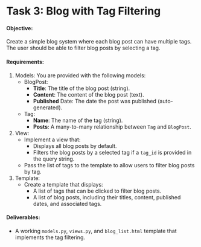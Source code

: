 # Task 3: Blog with Tag Filtering
#### Objective:
Create a simple blog system where each blog post can have multiple tags. The user should be able to filter blog posts by selecting a tag.

#### Requirements:
1. Models: You are provided with the following models:
    - BlogPost:
        - **Title**: The title of the blog post (string).
        - **Content**: The content of the blog post (text).
        - **Published** Date: The date the post was published (auto-generated).
    - Tag:
        - **Name**: The name of the tag (string).
        - **Posts**: A many-to-many relationship between `Tag` and `BlogPost`.
2. View:
    - Implement a view that:
        - Displays all blog posts by default.
        - Filters the blog posts by a selected tag if a `tag_id` is provided in the query string.
    - Pass the list of tags to the template to allow users to filter blog posts by tag.
3. Template:
    - Create a template that displays:
        - A list of tags that can be clicked to filter blog posts.
        - A list of blog posts, including their titles, content, published dates, and associated tags.
#### Deliverables:
- A working `models.py`, `views.py`, and `blog_list.html` template that implements the tag filtering.